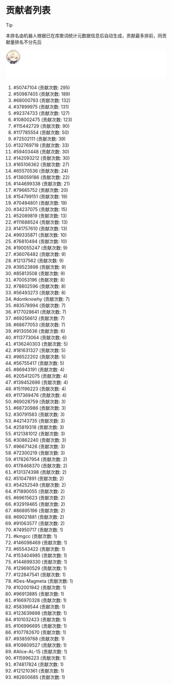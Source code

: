 # 贡献者列表

> [!TIP]
> 本排名由机器人根据已在库歌词统计元数据信息后自动生成，贡献最多排前，同贡献量排名不分先后

![贡献者头像画廊](./CONTRIBUTORS.svg)

1. #50747104 (贡献次数: 295)
2. #50987405 (贡献次数: 189)
3. #68000793 (贡献次数: 132)
4. #37899975 (贡献次数: 131)
5. #92374733 (贡献次数: 127)
6. #108002475 (贡献次数: 123)
7. #115442729 (贡献次数: 90)
8. #117785554 (贡献次数: 50)
9. #72502111 (贡献次数: 39)
10. #132769718 (贡献次数: 33)
11. #59403448 (贡献次数: 30)
12. #142093212 (贡献次数: 30)
13. #165106362 (贡献次数: 27)
14. #65570536 (贡献次数: 24)
15. #136059186 (贡献次数: 22)
16. #144699338 (贡献次数: 21)
17. #79665752 (贡献次数: 20)
18. #154799151 (贡献次数: 19)
19. #70494801 (贡献次数: 19)
20. #34237075 (贡献次数: 15)
21. #52089819 (贡献次数: 13)
22. #111688524 (贡献次数: 13)
23. #141757610 (贡献次数: 13)
24. #99335871 (贡献次数: 10)
25. #76810494 (贡献次数: 10)
26. #190055247 (贡献次数: 9)
27. #36076482 (贡献次数: 9)
28. #12137562 (贡献次数: 9)
29. #39523898 (贡献次数: 9)
30. #85813508 (贡献次数: 9)
31. #70053196 (贡献次数: 8)
32. #78802596 (贡献次数: 8)
33. #56493273 (贡献次数: 8)
34. #dontknowhy (贡献次数: 7)
35. #83578994 (贡献次数: 7)
36. #177028641 (贡献次数: 7)
37. #69256612 (贡献次数: 7)
38. #68677053 (贡献次数: 7)
39. #91305636 (贡献次数: 6)
40. #113773064 (贡献次数: 6)
41. #136240303 (贡献次数: 5)
42. #181631327 (贡献次数: 5)
43. #98522202 (贡献次数: 5)
44. #56755417 (贡献次数: 5)
45. #86943191 (贡献次数: 4)
46. #205412075 (贡献次数: 4)
47. #139452696 (贡献次数: 4)
48. #151196223 (贡献次数: 4)
49. #117369476 (贡献次数: 4)
50. #69028759 (贡献次数: 3)
51. #68720986 (贡献次数: 3)
52. #30791583 (贡献次数: 3)
53. #42143735 (贡献次数: 3)
54. #25819318 (贡献次数: 3)
55. #121381012 (贡献次数: 3)
56. #30862240 (贡献次数: 3)
57. #96671426 (贡献次数: 3)
58. #72300219 (贡献次数: 3)
59. #178267954 (贡献次数: 2)
60. #178468370 (贡献次数: 2)
61. #131374398 (贡献次数: 2)
62. #51047891 (贡献次数: 2)
63. #54252549 (贡献次数: 2)
64. #71890055 (贡献次数: 2)
65. #69615623 (贡献次数: 2)
66. #32919465 (贡献次数: 2)
67. #86895196 (贡献次数: 2)
68. #69021881 (贡献次数: 2)
69. #91063577 (贡献次数: 2)
70. #74950717 (贡献次数: 1)
71. #kmgcc (贡献次数: 1)
72. #146098469 (贡献次数: 1)
73. #65543422 (贡献次数: 1)
74. #153404985 (贡献次数: 1)
75. #144699330 (贡献次数: 1)
76. #129690529 (贡献次数: 1)
77. #122847541 (贡献次数: 1)
78. #Des-Magmeta (贡献次数: 1)
79. #102001942 (贡献次数: 1)
80. #96913885 (贡献次数: 1)
81. #166970328 (贡献次数: 1)
82. #58398544 (贡献次数: 1)
83. #123639898 (贡献次数: 1)
84. #101032423 (贡献次数: 1)
85. #106996695 (贡献次数: 1)
86. #107782670 (贡献次数: 1)
87. #93859788 (贡献次数: 1)
88. #109809527 (贡献次数: 1)
89. #Alice-AL-1S (贡献次数: 1)
90. #115996223 (贡献次数: 1)
91. #74817824 (贡献次数: 1)
92. #121210361 (贡献次数: 1)
93. #82600685 (贡献次数: 1)

